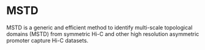 # MSTD
MSTD is a generic and efficient method to identify multi-scale topological domains (MSTD) from symmetric Hi-C and other high resolution asymmetric promoter capture Hi-C datasets.
